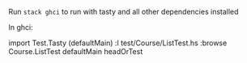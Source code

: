 Run `stack ghci` to run with tasty and all other dependencies installed

In ghci:

import Test.Tasty (defaultMain)
:l test/Course/ListTest.hs
:browse Course.ListTest
defaultMain headOrTest
